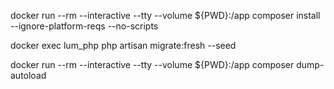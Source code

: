 docker run --rm --interactive --tty --volume ${PWD}:/app composer install --ignore-platform-reqs --no-scripts

docker exec lum_php php artisan migrate:fresh --seed

docker run --rm --interactive --tty --volume ${PWD}:/app composer dump-autoload
